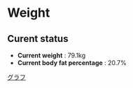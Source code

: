 # Weight

## Curent status
- **Current weight** : 79.1kg
- **Current body fat percentage** : 20.7%

[グラフ](http://yasuharu519.github.io/Weight/)


